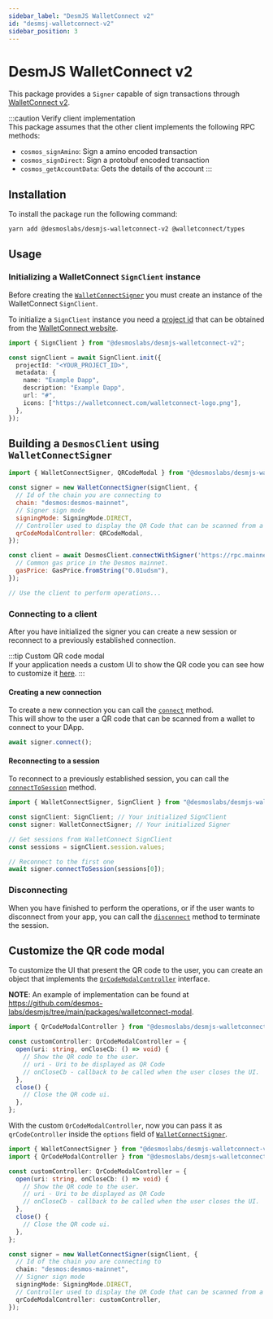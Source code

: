 ```yaml
---
sidebar_label: "DesmJS WalletConnect v2"
id: "desmsj-walletconnect-v2"
sidebar_position: 3
---
```


# DesmJS WalletConnect v2

This package provides a `Signer` capable of sign transactions through [WalletConnect v2](https://walletconnect.org).

:::caution Verify client implementation  
This package assumes that the other client implements the following RPC methods:
* `cosmos_signAmino`: Sign a amino encoded transaction
* `cosmos_signDirect`: Sign a protobuf encoded transaction
* `cosmos_getAccountData`: Gets the details of the account
:::

## Installation

To install the package run the following command:

```shell
yarn add @desmoslabs/desmjs-walletconnect-v2 @walletconnect/types
```

## Usage
### Initializing a WalletConnect `SignClient` instance

Before creating the [`WalletConnectSigner`](../api/walletconnect-v2/classes/WalletConnectSigner.md)
you must create an instance of the WalletConnect `SignClient`.  

To initialize a `SignClient` instance you need a [project id](https://docs.walletconnect.com/2.0/cloud/relay) that
can be obtained from the [WalletConnect website](https://walletconnect.com).

```ts
import { SignClient } from "@desmoslabs/desmjs-walletconnect-v2";

const signClient = await SignClient.init({
  projectId: "<YOUR_PROJECT_ID>",
  metadata: {
    name: "Example Dapp",
    description: "Example Dapp",
    url: "#",
    icons: ["https://walletconnect.com/walletconnect-logo.png"],
  },
});
```

## Building a `DesmosClient` using `WalletConnectSigner`

```js
import { WalletConnectSigner, QRCodeModal } from "@desmoslabs/desmjs-walletconnect-v2";

const signer = new WalletConnectSigner(signClient, {
  // Id of the chain you are connecting to
  chain: "desmos:desmos-mainnet",
  // Signer sign mode
  signingMode: SigningMode.DIRECT,
  // Controller used to display the QR Code that can be scanned from a wallet 
  qrCodeModalController: QRCodeModal,
});

const client = await DesmosClient.connectWithSigner('https://rpc.mainnet.desmos.network', signer, {
  // Common gas price in the Desmos mainnet.
  gasPrice: GasPrice.fromString("0.01udsm"),
});

// Use the client to perform operations...
```

### Connecting to a client
After you have initialized the signer you can create a new session or reconnect to a previously established
connection.

:::tip Custom QR code modal   
If your application needs a custom UI to show the QR code you can see how to customize it
[here](#customize-qr-modal).
:::

#### Creating a new connection

To create a new connection you can call the
[`connect`](../api/walletconnect-v2/classes/WalletConnectSigner.md#connect) method.  
This will show to the user a QR code that can be scanned from a wallet to connect to your DApp.

```js
await signer.connect();
```

#### Reconnecting to a session

To reconnect to a previously established session, you can call the
[`connectToSession`](../api/walletconnect-v2/classes/WalletConnectSigner.md#connecttosession)
method.

```js
import { WalletConnectSigner, SignClient } from "@desmoslabs/desmjs-walletconnect-v2";

const signClient: SignClient; // Your initialized SignClient
const signer: WalletConnectSigner; // Your initialized Signer

// Get sessions from WalletConnect SignClient
const sessions = signClient.session.values;

// Reconnect to the first one
await signer.connectToSession(sessions[0]);
```

### Disconnecting

When you have finished to perform the operations, or if the user wants to disconnect from your app, you can
call the [`disconnect`](../api/walletconnect-v2/classes/SignClient.md#disconnect) method
to terminate the session.

## Customize the QR code modal

To customize the UI that present the QR code to the user, you can create an object that implements the
[`QrCodeModalController`](../api/walletconnect-v2/interfaces/QrCodeModalController.md)
interface.  

**NOTE**: An example of implementation can be found at https://github.com/desmos-labs/desmjs/tree/main/packages/walletconnect-modal.

```ts
import { QrCodeModalController } from "@desmoslabs/desmjs-walletconnect-v2";

const customController: QrCodeModalController = {
  open(uri: string, onCloseCb: () => void) {
    // Show the QR code to the user.
    // uri - Uri to be displayed as QR Code
    // onCloseCb - callback to be called when the user closes the UI.
  },
  close() {
    // Close the QR code ui.
  },
};
```

With the custom `QrCodeModalController`, now you can pass it as `qrCodeController` inside the `options` field of
[`WalletConnectSigner`](../api/walletconnect-v2/classes/WalletConnectSigner.md#constructor).

```ts
import { WalletConnectSigner } from "@desmoslabs/desmjs-walletconnect-v2";
import { QrCodeModalController } from "@desmoslabs/desmjs-walletconnect-v2";

const customController: QrCodeModalController = {
  open(uri: string, onCloseCb: () => void) {
    // Show the QR code to the user.
    // uri - Uri to be displayed as QR Code
    // onCloseCb - callback to be called when the user closes the UI.
  },
  close() {
    // Close the QR code ui.
  },
};

const signer = new WalletConnectSigner(signClient, {
  // Id of the chain you are connecting to
  chain: "desmos:desmos-mainnet",
  // Signer sign mode
  signingMode: SigningMode.DIRECT,
  // Controller used to display the QR Code that can be scanned from a wallet 
  qrCodeModalController: customController,
});
```
